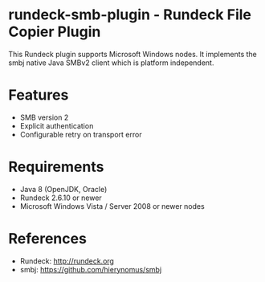 # rundeck-smb-plugin - Rundeck File Copier Plugin
This Rundeck plugin supports Microsoft Windows nodes. It implements the smbj native Java SMBv2 client which is platform independent.

Features
=====
* SMB version 2
* Explicit authentication
* Configurable retry on transport error

Requirements
=====
* Java 8 (OpenJDK, Oracle)
* Rundeck 2.6.10 or newer
* Microsoft Windows Vista / Server 2008 or newer nodes

References
=====
* Rundeck: <http://rundeck.org>
* smbj: <https://github.com/hierynomus/smbj>
